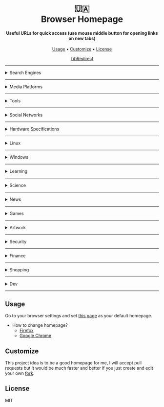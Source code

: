 <h1 align="center">
  🇺🇦 <br>
  Browser Homepage
</h1>

<h4 align="center">Useful URLs for quick access (use mouse middle button for opening links on new tabs)</h4>

<p align="center">
  <a href="#usage">Usage</a> •
  <a href="#customize">Customize</a> •
  <a href="#license">License</a> 
</p>

<p align="center">
  <a href="https://libredirect.github.io/">LibRedirect</a>
</p>

---

<details>
  <summary>Search Engines</summary>
  
  - [DuckDuckGo](https://duckduckgo.com/)
  - [Google](https://www.google.com/)
  - [Bing](https://www.bing.com/)
  - Meta Search (use local instance for better privacity)
    - [SearX](https://github.com/searx/searx)
    - [SearXNG](https://github.com/searxng/searxng)
    - [Whoogle](https://github.com/benbusby/whoogle-search)
  - Image Search
    - [SauceNAO](https://saucenao.com/)
</details>

---

<details>
  <summary>Media Platforms</summary>

  - [Free Media](https://fmhy.net/)
  - Video
    - [Youtube](https://www.youtube.com/)
    - [BiliBili](https://www.bilibili.tv/en)
    - [Twitch](https://www.twitch.tv/)
    - [NicoNico](https://www.nicovideo.jp/)
    - [NewPipe](https://newpipe.net/)
    - [Piped - Youtube Client](https://github.com/TeamPiped/Piped)
      - [Piped - Instance](https://piped.video/)
  - Music
    - [Hyperpipe - Youtube Music Client](https://hyperpipe.surge.sh/)
</details>

------

<details>
  <summary>Tools</summary>

  - [Simple Image Editor](https://ondras.github.io/photo/)
  - [Simple Audio Editor](https://audioalter.com/)
  - [Planning Poker](https://planning-poker-agile.web.app)
  - [Awesome AI Tools](https://github.com/pingan8787/awesome-ai-tools)
  - [Lines of Code](https://codetabs.com/count-loc/count-loc-online.html)
  - [PDF editor](https://pdf-editor.vercel.app/)
  - [Chat GPT](https://chat.openai.com/)
  - [waifu2x - Image Upscaller](https://github.com/nagadomi/waifu2x)
    - [waifu2x Cloud](https://waifu2x.udp.jp/)
    - [waifu2x Browser](https://unlimited.waifu2x.net/)
</details>

------

<details>
  <summary>Social Networks</summary>

  - [Telegram](https://web.telegram.org/z/)
  - [Whatsapp](https://web.whatsapp.com/)
  - [Twitter](https://twitter.com/home)
  - [Discord](https://discord.com/channels/@me)
  - [Kitsu](https://kitsu.io/explore/anime)
</details>

---

<details>
  <summary>Hardware Specifications</summary>

  - [Gadget Versus](https://gadgetversus.com/)
  - [Technical City](https://technical.city/en)
  - [Nano Review](https://nanoreview.net/)
  - [CPU Monkey](https://www.cpu-monkey.com/en/)
  - [Smartphones](https://www.devicespecifications.com/en)
    - [Redmi Go](https://www.devicespecifications.com/en/model/c50e4f06)
    - [Redmi note 8T](https://www.devicespecifications.com/en/model/342f51e4)
    - [Poco m5](https://www.devicespecifications.com/en/model/b3d05a68)
    - [Unihertz Tank](https://www.devicespecifications.com/en/model/f2905b84)
</details>

---

<details>
  <summary>Linux</summary>

  - [Upstream Kernel Source](https://github.com/torvalds/linux)
  - [Flathub](https://flathub.org/home)
  - [Xenia](https://xenia.chimmie.k.vu/)
  - [Distros](https://distrowatch.com/dwres.php?resource=ranking)
    - [Void](https://voidlinux.org/)
      - [Docs](https://docs.voidlinux.org/)
      - [Packages](https://voidlinux.org/packages/)
    - [Alpine](https://www.alpinelinux.org/)
      - [Docs](https://docs.alpinelinux.org/user-handbook/0.1a/index.html)
      - [Packages](https://pkgs.alpinelinux.org/packages)
    - [Manjaro](https://manjaro.org/)
      - [Docs](https://docs.manjaro.org/)
      - [Packages](https://packages.manjaro.org/)
    - [Ubuntu](https://ubuntu.com/)
      - [Docs](https://docs.ubuntu.com/)
      - [Packages](https://packages.ubuntu.com/)
    - [Arch Linux](https://archlinux.org/)
      - [Wiki](https://archlinux.org/)
      - [Packages](https://wiki.archlinux.org/title/pacman)
  - [Wayland](https://en.wikipedia.org/wiki/Wayland_(protocol))
    - [Hyprland](https://github.com/hyprwm/Hyprland)
    - [Wayfire](https://github.com/WayfireWM/wayfire)
    - [River](https://github.com/riverwm/river)
    - [Sway](https://github.com/swaywm/sway)
</details>

---

<details>
  <summary>Windows</summary>

  It's a good idea to use [chocolatey](https://chocolatey.org/install)

  - [Docs](https://learn.microsoft.com/en-us/windows/)
  - [Packages](https://community.chocolatey.org/packages)
</details>

---

<details>
  <summary>Learning</summary>

  - [Khan Academy](https://www.khanacademy.org/)
  - [FreeCodeCamp](https://www.freecodecamp.org/)
  - [Kaggle](https://www.kaggle.com/)
  - [Interactive Learning](https://github.com/ronreiter/interactive-tutorials)
  - [Web3](https://www.useweb3.xyz/)
  - [SQL](https://sqlbolt.com/)
  - [Git](https://learngitbranching.js.org/)
</details>

---

<details>
  <summary>Science</summary>

  - [James Webb Images](https://webbtelescope.org/images)
  - [Millenium Prize Problems](https://en.wikipedia.org/wiki/Millennium_Prize_Problems)
  - Youtube Channels
    - [Kurzgesagt](https://www.youtube.com/@kurzgesagt)
    - [Anton Petrov](https://www.youtube.com/@whatdamath)
    - [PBS Space Time](https://www.youtube.com/@pbsspacetime)
    - [Sabine Hossenfelder](https://www.youtube.com/@SabineHossenfelder)
</details>

---

<details>
  <summary>News</summary>

  - [Phoronix](https://www.phoronix.com/)
  - [Tom's Hardware](https://www.tomshardware.com/)
  - [The Hacker](https://thehackernews.com/)
  - [BleepingComputer](https://www.bleepingcomputer.com/)
</details>

---

<details>
  <summary>Games</summary>

  - [Retro BIOS](https://github.com/archtaurus/RetroPieBIOS)
  - [Retro ROMS](https://r-roms.github.io/)
  - [Baldur's Gate 3](https://baldursgate3.game/)
    - [Game8](https://game8.co/games/Baldurs-Gate-III)
  - [Genshin Impact](https://genshin.mihoyo.com/en)
    - [GenshinGG](https://genshin.gg/)
    - [Paimon.moe](https://paimon.moe/)
    - [Wallpapers](https://drive.google.com/drive/folders/10wk1lrUlpmXZjWetKta7UTX-Cy7J_D9s)
    - [Wallpapers - Official](https://drive.google.com/drive/folders/10ulrhy1E74FGjoGuiF1YX1n9mOwoyfSy)
    - [Project Amber](https://ambr.top/en)
    - [Interactive Map](https://genshin-impact-map.appsample.com/)
  - [Chess](https://lichess.org/)
    - [Live Ratings](https://2700chess.com/)
    - [World Chess Championships](https://en.wikipedia.org/wiki/World_Chess_Championship)
      - [Lichess](https://lichess.org/page/world-championships)
</details>

---

<details>
  <summary>Artwork</summary>

  - [Moe Logos](https://onedrive.live.com/?authkey=%21ADkelorAY%2DHPbS4&id=4B3290FB3CEB441A%219144&cid=4B3290FB3CEB441A)
</details>

---

<details>
  <summary>Security</summary>

  - [OWASP Top Ten](https://cheatsheetseries.owasp.org/index.html)
  - [NIST CVEs](https://nvd.nist.gov/vuln/search)
  - [CVEs](https://cve.mitre.org/)
  - [CVEs (Debian Security Tracker)](https://security-tracker.debian.org/tracker/)
  - [Spectre Meltdown Checker](https://github.com/speed47/spectre-meltdown-checker) (Check CVEs that affect your system)
  - [Linux Hardening](https://wiki.archlinux.org/title/security)
  - [Linux Security Articles](https://madaidans-insecurities.github.io/)
  - [Docker HUB](https://hub.docker.com/)
    - You can search if your distro has exploits, [example](https://hub.docker.com/_/centos/tags) on vulnerability column.
  - [Pentesting](https://en.wikipedia.org/wiki/Penetration_test)
    - [vulnx](https://github.com/anouarbensaad/vulnx)
    - [nikto](https://github.com/sullo/nikto)
  - [Software CVEs](https://www.cvedetails.com/)
    - [Google Chrome](https://www.cvedetails.com/product/15031/Google-Chrome.html)
    - [Mozilla Firefox](https://www.cvedetails.com/product/3264/Mozilla-Firefox.html)
    - [Visual Studio Code](https://www.cvedetails.com/product/50646/Microsoft-Visual-Studio-Code.html)
    - [Linuex Kernel](https://www.cvedetails.com/product/47/Linux-Linux-Kernel.html?vendor_id=33)
    - [Ubuntu Linux](https://www.cvedetails.com/product/20550/Canonical-Ubuntu-Linux.html)
    - [Microsoft Windows 11](https://www.cvedetails.com/product/102217/Microsoft-Windows-11.html)
  - [Privacy](https://privacytests.org/)
    - [Tracking Test](https://coveryourtracks.eff.org/)
    - [Tor launcher](https://flathub.org/apps/org.torproject.torbrowser-launcher)
  - Linux Security Scanners
    - [ClamAV](https://github.com/Cisco-Talos/clamav)
    - [OpenVAS](https://github.com/greenbone/openvas-scanner)
    - [LMD](https://github.com/rfxn/linux-malware-detect)
    - [Maltrail](https://github.com/stamparm/maltrail)
    - [Lynis](https://github.com/CISOfy/lynis)
    - [Clair](https://github.com/quay/clair)
    - [Trivy](https://github.com/aquasecurity/trivy)
</details>

---

<details>
  <summary>Finance</summary>

  - [USD -> BTC](https://www.xe.com/currencycharts/?from=USD&to=BTC&view=1M)
  - [USD -> EUR](https://www.xe.com/currencycharts/?from=USD&to=EUR&view=1M)
  - [USD -> BRL](https://www.xe.com/currencycharts/?from=USD&to=BRL&view=1M)
  - [USD -> CNY](https://www.xe.com/currencycharts/?from=USD&to=CNY&view=1M)
</details>

---

<details>
  <summary>Shopping</summary>

  - [Amazon](https://www.amazon.com)
  - [AliExpress](https://www.aliexpress.com/)
  - [Shopee](https://shopee.com.br/)
</details>

---

<details>
  <summary>Dev</summary>

  - DevOps
    - [Github](https://github.com/cassiofb-dev)
    - [Website](https://cassio-souza.pages.dev/)
      - [Cloudflare](https://dash.cloudflare.com)
      - [Google Search Console](https://search.google.com/u/1/search-console?resource_id=https://cassio-souza.pages.dev/)
      - [Bing Webmaster](https://www.bing.com/webmasters/home)
  - Game Engines
    - C++
      - [Godot](https://github.com/godotengine/godot)
    - Rust
      - [Bevy](https://github.com/bevyengine/bevy)
      - [Amethyst](https://github.com/amethyst)
      - [Fyrox](https://github.com/FyroxEngine/Fyrox)
</details>

---

## Usage

Go to your browser settings and set [this page](https://cassiofb-dev.github.io/browser-homepage/) as your default homepage.

- How to change homepage?
  - [Firefox](https://support.mozilla.org/en-US/kb/how-to-set-the-home-page)
  - [Google Chrome](https://support.google.com/chrome/answer/95314?hl=en&co=GENIE.Platform%3DDesktop)

## Customize

This project idea is to be a good homepage for me, I will accept pull requests but it would be much faster and better if you just create and edit your own [fork](https://github.com/cassiofb-dev/browser-homepage/fork).

## License

MIT
